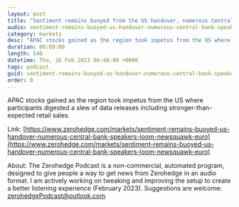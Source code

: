```yaml
---
layout: post
title: "Sentiment remains buoyed from the US handover, numerous Central Bank speakers loom - Newsquawk Euro Market Open"
audio: sentiment-remains-buoyed-us-handover-numerous-central-bank-speakers-loom-newsquawk-euro-0
category: markets
desc: "APAC stocks gained as the region took impetus from the US where participants digested a slew of data releases including stronger-than-expected retail sales."
duration: 00:09:00
length: 540
datetime: Thu, 16 Feb 2023 06:48:00 +0000
tags: podcast
guid: sentiment-remains-buoyed-us-handover-numerous-central-bank-speakers-loom-newsquawk-euro-0
order: 0
---
```

APAC stocks gained as the region took impetus from the US where participants digested a slew of data releases including stronger-than-expected retail sales.

Link: [https://www.zerohedge.com/markets/sentiment-remains-buoyed-us-handover-numerous-central-bank-speakers-loom-newsquawk-euro](https://www.zerohedge.com/markets/sentiment-remains-buoyed-us-handover-numerous-central-bank-speakers-loom-newsquawk-euro)

About: The Zerohedge Podcast is a non-commercial, automated program, designed to give people a way to get news from Zerohedge in an audio format.  I am actively working on tweaking and improving the setup to create a better listening experience (February 2023).  Suggestions are welcome: [zerohedgePodcast@outlook.com](mailto:zerohedgePodcast@outlook.com)